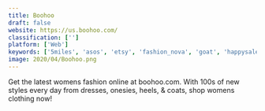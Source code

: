 ```yaml
---
title: Boohoo
draft: false 
website: https://us.boohoo.com/
classification: ['']
platform: ['Web']
keywords: ['5miles', 'asos', 'etsy', 'fashion_nova', 'goat', 'happysale', 'kixify', 'mercari', 'missguided', 'move', 'plndr', 'poshmark', 'sneaky_buy_and_sell', 'stockx', 'threadflip', 'vinted', 'wallapop', 'wishlocal', 'thredup']
image: 2020/04/Boohoo.png
---
```

Get the latest womens fashion online at boohoo.com. With 100s of new styles every day from dresses, onesies, heels, & coats, shop womens clothing now!